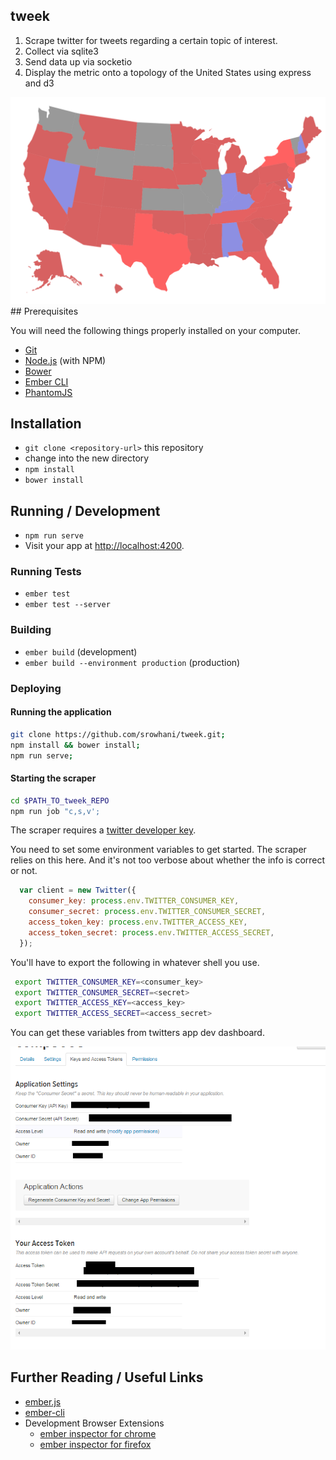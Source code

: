 ## tweek

  1. Scrape twitter for tweets regarding a certain topic of interest.
  2. Collect via sqlite3
  3. Send data up via socketio
  4. Display the metric onto a topology of the United States using express and d3

<img src='assets/ex.png'/>
## Prerequisites

You will need the following things properly installed on your computer.

* [Git](http://git-scm.com/)
* [Node.js](http://nodejs.org/) (with NPM)
* [Bower](http://bower.io/)
* [Ember CLI](http://www.ember-cli.com/)
* [PhantomJS](http://phantomjs.org/)

## Installation

* `git clone <repository-url>` this repository
* change into the new directory
* `npm install`
* `bower install`

## Running / Development

* `npm run serve`
* Visit your app at [http://localhost:4200](http://localhost:4200).

### Running Tests

* `ember test`
* `ember test --server`

### Building

* `ember build` (development)
* `ember build --environment production` (production)

### Deploying

#### Running the application

```bash
git clone https://github.com/srowhani/tweek.git;
npm install && bower install;
npm run serve;
```
#### Starting the scraper

```bash
cd $PATH_TO_tweek_REPO
npm run job "c,s,v';
```

The scraper requires a [twitter developer key](https://apps.twitter.com/). 

You need to set some environment variables to get started.
The scraper relies on this here. And it's not too verbose about whether the info is correct or not.

```js
  var client = new Twitter({
    consumer_key: process.env.TWITTER_CONSUMER_KEY,
    consumer_secret: process.env.TWITTER_CONSUMER_SECRET,
    access_token_key: process.env.TWITTER_ACCESS_KEY,
    access_token_secret: process.env.TWITTER_ACCESS_SECRET,
  });
```

You'll have to export the following in whatever shell you use.

```bash
 export TWITTER_CONSUMER_KEY=<consumer_key>
 export TWITTER_CONSUMER_SECRET=<secret>
 export TWITTER_ACCESS_KEY=<access_key>
 export TWITTER_ACCESS_SECRET=<access_secret>
```
You can get these variables from twitters app dev dashboard.

<img src='assets/ex2.png'/>

## Further Reading / Useful Links

* [ember.js](http://emberjs.com/)
* [ember-cli](http://www.ember-cli.com/)
* Development Browser Extensions
  * [ember inspector for chrome](https://chrome.google.com/webstore/detail/ember-inspector/bmdblncegkenkacieihfhpjfppoconhi)
  * [ember inspector for firefox](https://addons.mozilla.org/en-US/firefox/addon/ember-inspector/)
